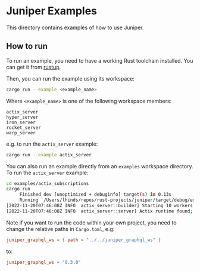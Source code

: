 # Juniper Examples

This directory contains examples of how to use Juniper.

## How to run

To run an example, you need to have a working Rust toolchain installed. You can
get it from [rustup](https://rustup.rs/).

Then, you can run the example using its workspace:

```bash
cargo run --example <example_name>
```

Where `<example_name>` is one of the following workspace members:

```
actix_server
hyper_server
iron_server
rocket_server
warp_server
```

e.g. to run the `actix_server` example:

```bash
cargo run --example actix_server
```

You can also run an example directly from an `examples` workspace directory. To
run the `actix_server` example:

```bash
cd examples/actix_subscriptions
cargo run
     Finished dev [unoptimized + debuginfo] target(s) in 0.13s
     Running `/Users/lhinds/repos/rust-projects/juniper/target/debug/example_actix_subscriptions`
[2022-11-20T07:46:08Z INFO  actix_server::builder] Starting 10 workers
[2022-11-20T07:46:08Z INFO  actix_server::server] Actix runtime found; starting in Actix runtime
```

Note if you want to run the code within your own project, you need to change
the relative paths in `Cargo.toml`, e.g:

```toml
juniper_graphql_ws = { path = "../../juniper_graphql_ws" }
```

to:

```toml
juniper_graphql_ws = "0.3.0"
```


